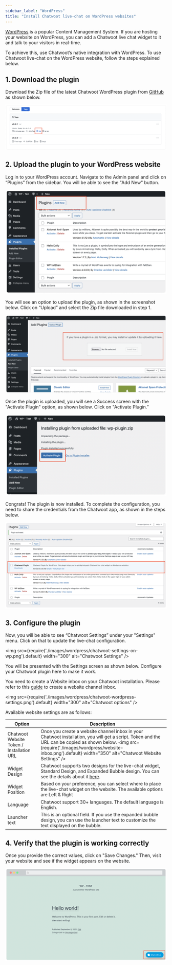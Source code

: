 ```yaml
---
sidebar_label: "WordPress"
title: "Install Chatwoot live-chat on WordPress websites"
---
```


[WordPress]([url](https://wordpress.com/)) is a popular Content Management System. If you are hosting your website on WordPress, you can add a Chatwoot live chat widget to it and talk to your visitors in real-time.  

To achieve this, use Chatwoot’s native integration with WordPress. To use Chatwoot live-chat on the WordPress website, follow the steps explained below.

## 1. Download the plugin

Download the Zip file of the latest Chatwoot WordPress plugin from [GitHub]([url](https://github.com/chatwoot/wp-plugin/tags)) as shown below.

![download-zip](./images/wordpress/wordPress-plugin-zip.png)

## 2. Upload the plugin to your WordPress website

Log in to your WordPress account. Navigate to the Admin panel and click on “Plugins” from the sidebar. You will be able to see the "Add New" button.

![add-new-plugin](./images/wordpress/add-plugin-in-wordpress.png)

You will see an option to upload the plugin, as shown in the screenshot below. Click on “Upload” and select the Zip file downloaded in step 1.

![upload-plugin-zip-file](./images/wordpress/wp-chatwoot.png)

Once the plugin is uploaded, you will see a Success screen with the "Activate Plugin" option, as shown below. Click on "Activate Plugin.”

![activate-plugin](./images/wordpress/activate-the-plugin.png)

Congrats! The plugin is now installed. To complete the configuration, you need to share the credentials from the Chatwoot app, as shown in the steps below.

![wordpress-plugin-installed](./images/wordpress/chatwoot-plugin-installed.png)

## 3. Configure the plugin

Now, you will be able to see “Chatwoot Settings” under your "Settings" menu. Click on that to update the live-chat configuration.

<img src={require('./images/wordpress/chatwoot-settings-on-wp.png').default} width="300" alt="Chatwoot Settings" />

You will be presented with the Settings screen as shown below. Configure your Chatwoot plugin here to make it work. 

You need to create a Website inbox on your Chatwoot installation. Please refer to this [guide](https://www.chatwoot.com/docs/product/channels/live-chat/create-website-channel) to create a website channel inbox.

<img src={require('./images/wordpress/chatwoot-wordpress-settings.png').default} width="300" alt="Chatwoot options" />

Available website settings are as follows:

| Option | Description |
| -- | -- |
| Chatwoot Website Token / Installation URL | Once you create a website channel inbox in your Chatwoot installation, you will get a script. Token and the URL can be copied as shown below. <img src={require('./images/wordpress/website-inbox.png').default} width="350" alt="Chatwoot Website Settings" /> |
| Widget Design | Chatwoot supports two designs for the live-chat widget, Standard Design, and Expanded Bubble design. You can see the details about it [here](/docs/product/channels/live-chat/sdk/setup#widget-designs). |
| Widget Position | Based on your preference, you can select where to place the live-chat widget on the website. The available options are Left & Right |
| Language | Chatwoot support 30+ languages. The default language is English. |
| Launcher text | This is an optional field. If you use the expanded bubble design, you can use the launcher text to customize the text displayed on the bubble. |

## 4. Verify that the plugin is working correctly

Once you provide the correct values, click on "Save Changes." Then, visit your website and see if the widget appears on the website.

![widget-on-website](./images/wordpress/chatwoot-widget-on-a-wordpress-website.png)
